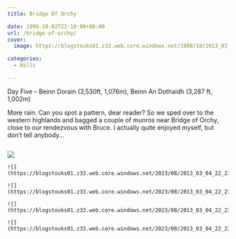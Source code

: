 ```yaml
---
title: Bridge Of Orchy

date: 1998-10-02T22:10:00+00:00
url: /bridge-of-orchy/
cover: 
  image: https://blogstouks01.z33.web.core.windows.net/1998/10/2013_03_04_22_23_07-1.jpg

categories:
  - Hills

---
```

Day Five – Beinn Dorain (3,530ft, 1,076m), Beinn An Dothaidh (3,287 ft, 1,002m)

More rain. Can you spot a pattern, dear reader? So we sped over to the western highlands and bagged a couple of munros near Bridge of Orchy, close to our rendezvous with Bruce. I actually quite enjoyed myself, but don’t tell anybody&#8230;<figure class="kg-card kg-image-card">

<img decoding="async" src="https://blogstouks01.z33.web.core.windows.net/2023/08/2013_03_04_22_23_07.jpg" class="kg-image" alt loading="lazy" /> </figure> 
    ![](https://blogstouks01.z33.web.core.windows.net/2023/08/2013_03_04_22_23_17.jpg)
    
    ![](https://blogstouks01.z33.web.core.windows.net/2023/08/2013_03_04_22_23_09.jpg)
    
    ![](https://blogstouks01.z33.web.core.windows.net/2023/08/2013_03_04_22_23_11.jpg)

    ![](https://blogstouks01.z33.web.core.windows.net/2023/08/2013_03_04_22_23_13.jpg)
    
    ![](https://blogstouks01.z33.web.core.windows.net/2023/08/2013_03_04_22_23_15.jpg)
